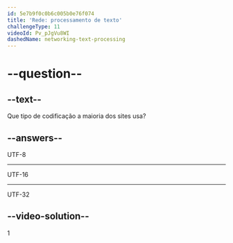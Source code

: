 ```yaml
---
id: 5e7b9f0c0b6c005b0e76f074
title: 'Rede: processamento de texto'
challengeType: 11
videoId: Pv_pJgVu8WI
dashedName: networking-text-processing
---
```


# --question--

## --text--

Que tipo de codificação a maioria dos sites usa?

## --answers--

UTF-8

---

UTF-16

---

UTF-32

## --video-solution--

1

